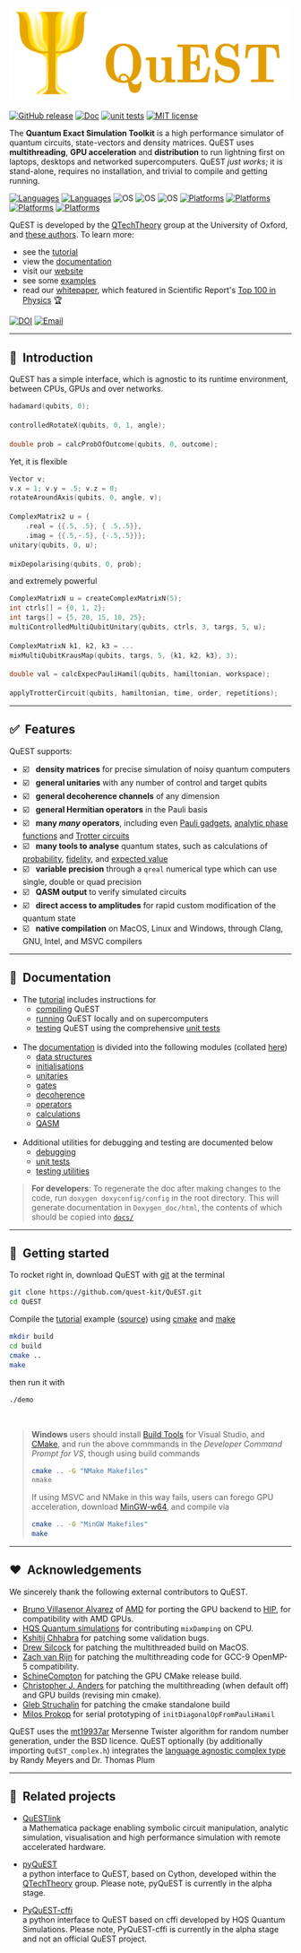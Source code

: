 
<!-- This README avoids relative paths since it is also used as Doxygen's mainpage -->

<!-- banner -->
[<img src="https://github.com/QuEST-Kit/QuEST/blob/master/doxyconfig/banner.png?raw=true" alt="The QuEST logo" width=500>](https://quest.qtechtheory.org)


<!-- temporarily hiding Github Actions badges (pending aesthetic customisation)
    [![Ubuntu unit](https://github.com/QuEST-Kit/QuEST/workflows/Ubuntu%20unit/badge.svg?branch=develop)](https://github.com/QuEST-Kit/QuEST/actions)
    [![macOS unit](https://github.com/QuEST-Kit/QuEST/workflows/macOS%20unit/badge.svg)](https://github.com/QuEST-Kit/QuEST/actions)
    [![LLVM](https://github.com/QuEST-Kit/QuEST/workflows/LLVM%20asan/badge.svg)](https://github.com/QuEST-Kit/QuEST/actions)
 -->
<!-- temporarily hiding incorrect coverage statistics 
(currently only considers serial CPU; needs also GPU and distributed test contributions)
    [![codecov](https://codecov.io/gh/QuEST-Kit/QuEST/branch/develop/graph/badge.svg)](https://codecov.io/gh/QuEST-Kit/QuEST)
-->



<!-- action-badges has broken and is incorrectly showing build failure. 
     temporarily forcing badge to show the correct pass while replacement is sought 
     (that isn't Github's hideous default CI badge)
     [![unit tests](https://action-badges.now.sh/QuEST-Kit/QuEST)](https://github.com/QuEST-Kit/QuEST/actions) 
--> 
[![GitHub release](https://img.shields.io/github/release/QuEST-Kit/QuEST)](https://GitHub.com/QuEST-Kit/QuEST/releases/) 
[![Doc](https://img.shields.io/badge/doc-Github.io-orange.svg)](https://quest-kit.github.io/QuEST/modules.html)
[![unit tests](https://img.shields.io/badge/build-passing-green.svg)](https://github.com/QuEST-Kit/QuEST/actions)  <!-- forgive my sins (see above) -->
[![MIT license](https://img.shields.io/badge/license-MIT-lightgrey.svg)](LICENCE.txt)


The **Quantum Exact Simulation Toolkit** is a high performance simulator of quantum circuits, state-vectors and density matrices. QuEST uses **multithreading**, **GPU acceleration** and **distribution** to run lightning first on laptops, desktops and networked supercomputers. QuEST *just works*; it is stand-alone, requires no installation, and trivial to compile and getting running.

[![Languages](https://img.shields.io/badge/C-99-ff69b4.svg)](http://www.open-std.org/jtc1/sc22/wg14/www/standards.html#9899)
[![Languages](https://img.shields.io/badge/C++-11-ff69b4.svg)](https://isocpp.org/wiki/faq/cpp11)
![OS](https://img.shields.io/badge/os-MacOS-9cbd3c.svg)
![OS](https://img.shields.io/badge/os-Linux-9cbd3c.svg)
![OS](https://img.shields.io/badge/os-Windows-9cbd3c.svg)
[![Platforms](https://img.shields.io/badge/multithreaded-OpenMP-6699ff.svg)](https://www.openmp.org/)
[![Platforms](https://img.shields.io/badge/GPU-CUDA-6699ff.svg)](https://developer.nvidia.com/cuda-zone)
[![Platforms](https://img.shields.io/badge/GPU-AMD-6699ff.svg)](https://docs.amd.com/bundle/HIP-Programming-Guide-v5.3)
[![Platforms](https://img.shields.io/badge/distributed-MPI-6699ff.svg)](https://www.mpi-forum.org/) 

QuEST is developed by the [QTechTheory](http://qtechtheory.org/) group at the University of Oxford, and [these authors](https://github.com/QuEST-Kit/QuEST/blob/master/AUTHORS.txt). To learn more:
- see the [tutorial](https://github.com/QuEST-Kit/QuEST/blob/master/examples/README.md)
- view the [documentation](https://quest-kit.github.io/QuEST/modules.html)
- visit our [website](https://quest.qtechtheory.org/)
- see some [examples](https://github.com/QuEST-Kit/QuEST/blob/master/examples/)
- read our [whitepaper](https://www.nature.com/articles/s41598-019-47174-9), which featured in Scientific Report's [Top 100 in Physics](https://www.nature.com/collections/ecehgdfcba/) :trophy:

[![DOI](https://img.shields.io/badge/DOI-10.1038%2Fs41598--019--47174--9-yellow.svg)](https://doi.org/10.1038/s41598-019-47174-9)
[![Email](https://img.shields.io/badge/email-quest@materials.ox.ac.uk-red.svg)](mailto:quest@materials.ox.ac.uk)

---------------------------------


## :tada:&nbsp; Introduction

QuEST has a simple interface, which is agnostic to its runtime environment, between CPUs, GPUs and over networks.
```C
hadamard(qubits, 0);

controlledRotateX(qubits, 0, 1, angle);

double prob = calcProbOfOutcome(qubits, 0, outcome);
```
Yet, it is flexible
```C
Vector v;
v.x = 1; v.y = .5; v.z = 0;
rotateAroundAxis(qubits, 0, angle, v);

ComplexMatrix2 u = {
    .real = {{.5, .5}, { .5,.5}},
    .imag = {{.5,-.5}, {-.5,.5}}};
unitary(qubits, 0, u);

mixDepolarising(qubits, 0, prob);
```
and extremely powerful
```C
ComplexMatrixN u = createComplexMatrixN(5);
int ctrls[] = {0, 1, 2};
int targs[] = {5, 20, 15, 10, 25};
multiControlledMultiQubitUnitary(qubits, ctrls, 3, targs, 5, u);

ComplexMatrixN k1, k2, k3 = ...
mixMultiQubitKrausMap(qubits, targs, 5, {k1, k2, k3}, 3);

double val = calcExpecPauliHamil(qubits, hamiltonian, workspace);

applyTrotterCircuit(qubits, hamiltonian, time, order, repetitions);
```

---------------------------------

## :white_check_mark:&nbsp; Features 
QuEST supports:  
- :ballot_box_with_check: &nbsp; **density matrices** for precise simulation of noisy quantum computers  
- :ballot_box_with_check: &nbsp; **general unitaries** with any number of control and target qubits  
- :ballot_box_with_check: &nbsp; **general decoherence channels** of any dimension  
- :ballot_box_with_check: &nbsp; **general Hermitian operators** in the Pauli basis  
- :ballot_box_with_check: &nbsp; **many *many* operators**, including even [Pauli gadgets](https://quest-kit.github.io/QuEST-develop-doc/group__unitary.html#ga34aa4865c92f9aa5d898c91286c9eca5), [analytic phase functions](https://quest-kit.github.io/QuEST-develop-doc/group__operator.html#ga467f517abd18dbc3d6fced84c6589161) and [Trotter circuits](https://quest-kit.github.io/QuEST-develop-doc/group__operator.html#ga35b6321c578a8c69470132b5ee95f930)  
- :ballot_box_with_check: &nbsp; **many tools to analyse** quantum states, such as calculations of [probability](https://quest-kit.github.io/QuEST-develop-doc/group__calc.html#gad0cc08d52cad5062553d6f78126780cc), [fidelity](https://quest-kit.github.io/QuEST-develop-doc/group__calc.html#gaa266ed6c8ae5d0d0f49e1ac50819cffc), and [expected value](https://quest-kit.github.io/QuEST-develop-doc/group__calc.html#ga82f17e96a4cb7612fb9c6ef856df3810)  
- :ballot_box_with_check: &nbsp; **variable precision** through a `qreal` numerical type which can use single, double or quad precision  
- :ballot_box_with_check: &nbsp; **QASM output** to verify simulated circuits  
- :ballot_box_with_check: &nbsp; **direct access to amplitudes** for rapid custom modification of the quantum state 
- :ballot_box_with_check: &nbsp; **native compilation** on MacOS, Linux and Windows, through Clang, GNU, Intel, and MSVC compilers

---------------------------------

## :book:&nbsp; Documentation

- The [tutorial](/examples/README.md) includes instructions for
  - [compiling](/examples/README.md#compiling) QuEST
  - [running](/examples/README.md#running) QuEST locally and on supercomputers
  - [testing](/examples/README.md#testing) QuEST using the comprehensive [unit tests](https://quest-kit.github.io/QuEST/group__unittest.html)
  <br><br>
- The [documentation](https://quest-kit.github.io/QuEST/modules.html) is divided into the following modules (collated [here](https://quest-kit.github.io/QuEST/QuEST_8h.html))
  - [data structures](https://quest-kit.github.io/QuEST/group__type.html)
  - [initialisations](https://quest-kit.github.io/QuEST/group__init.html)
  - [unitaries](https://quest-kit.github.io/QuEST/group__unitary.html)
  - [gates](https://quest-kit.github.io/QuEST/group__normgate.html)
  - [decoherence](https://quest-kit.github.io/QuEST/group__decoherence.html)
  - [operators](https://quest-kit.github.io/QuEST/group__operator.html)
  - [calculations](https://quest-kit.github.io/QuEST/group__calc.html)
  - [QASM](https://quest-kit.github.io/QuEST/group__qasm.html)
  <br><br>
- Additional utilities for debugging and testing are documented below
  - [debugging](https://quest-kit.github.io/QuEST/group__debug.html)
  - [unit tests](https://quest-kit.github.io/QuEST/group__unittest.html)
  - [testing utilities](https://quest-kit.github.io/QuEST/group__testutilities.html)


> **For developers**: To regenerate the doc after making changes to the code, run `doxygen doxyconfig/config` in the root directory. This will generate documentation in `Doxygen_doc/html`, the contents of which should be copied into [`docs/`](/docs/)

---------------------------------

## :rocket:&nbsp; Getting started 

To rocket right in, download QuEST with [git](https://git-scm.com/) at the terminal
```bash
git clone https://github.com/quest-kit/QuEST.git
cd QuEST
```
Compile the [tutorial](/examples/README.md) example ([source](/examples/tutorial_example.c)) using [cmake](https://cmake.org/) and [make](https://www.gnu.org/software/make/)
```bash
mkdir build
cd build
cmake ..
make
```
then run it with
```bash
./demo
```
<br>

> **Windows** users should install [Build Tools](https://visualstudio.microsoft.com/downloads/#build-tools-for-visual-studio-2019) for Visual Studio, and [CMake](https://cmake.org/download/), and run the above commmands in the *Developer Command Prompt for VS*, though using build commands
> ```bash 
> cmake .. -G "NMake Makefiles"
> nmake
> ```
> If using MSVC and NMake in this way fails, users can forego GPU acceleration, download
> [MinGW-w64](https://sourceforge.net/projects/mingw-w64/), and compile via 
> ```bash 
> cmake .. -G "MinGW Makefiles"
> make
> ```




---------------------------------

## :heart:&nbsp; Acknowledgements

We sincerely thank the following external contributors to QuEST.

- [Bruno Villasenor Alvarez](https://github.com/bvillasen) of [AMD](https://www.amd.com/en.html) for porting the GPU backend to [HIP](https://github.com/ROCm-Developer-Tools/HIP), for compatibility with AMD GPUs.
- [HQS Quantum simulations](https://quantumsimulations.de/) for contributing `mixDamping` on CPU.
- [Kshitij Chhabra](https://github.com/kshitijc) for patching some validation bugs.
- [Drew Silcock](https://github.com/drewsilcock) for patching the multithreaded build on MacOS.
- [Zach van Rijn](https://github.com/zv-io) for patching the multithreading code for GCC-9 OpenMP-5 compatibility.
- [SchineCompton](https://github.com/SchineCompton) for patching the GPU CMake release build.
- [Christopher J. Anders](https://github.com/chr5tphr) for patching the multithreading (when default off) and GPU builds (revising min cmake).
- [Gleb Struchalin](https://github.com/glebx-f) for patching the cmake standalone build
- [Milos Prokop](https://github.com/Milos9304) for serial prototyping of `initDiagonalOpFromPauliHamil`

QuEST uses the [mt19937ar](http://www.math.sci.hiroshima-u.ac.jp/~m-mat/MT/MT2002/emt19937ar.html) Mersenne Twister algorithm for random number generation, under the BSD licence. QuEST optionally (by additionally importing `QuEST_complex.h`) integrates the [language agnostic complex type](http://collaboration.cmc.ec.gc.ca/science/rpn/biblio/ddj/Website/articles/CUJ/2003/0303/cuj0303meyers/index.htm) by Randy Meyers and Dr. Thomas Plum

---------------------------------

## :newspaper:&nbsp; Related projects

- [QuESTlink](https://questlink.qtechtheory.org)   <br>
  a Mathematica package enabling symbolic circuit manipulation, analytic simulation, visualisation and high performance simulation with remote accelerated hardware.
  
- [pyQuEST](https://github.com/rrmeister/pyQuEST/tree/master)   <br>
  a python interface to QuEST, based on Cython, developed within the [QTechTheory](https://qtechtheory.org) group. Please note, pyQuEST is currently in the alpha stage.
   
- [PyQuEST-cffi](https://github.com/HQSquantumsimulations/PyQuEST-cffi)   <br>
  a python interface to QuEST based on cffi developed by HQS Quantum Simulations. Please note, PyQuEST-cffi is currently in the alpha stage and not an official QuEST project.
